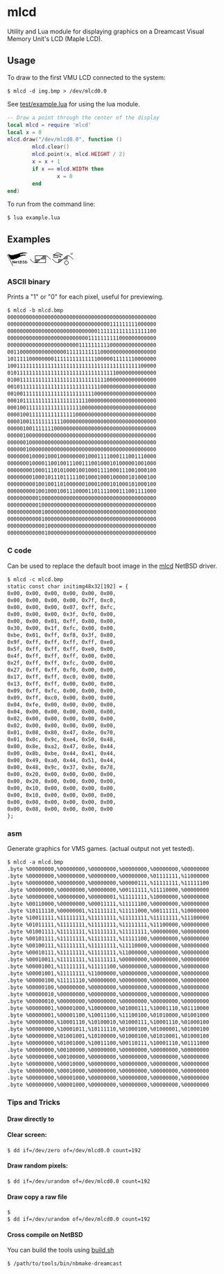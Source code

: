# mlcd
Utility and Lua module for displaying graphics on a Dreamcast Visual Memory Unit's LCD (Maple LCD).

## Usage

To draw to the first VMU LCD connected to the system:
```
$ mlcd -d img.bmp > /dev/mlcd0.0
```

See [test/example.lua](test/example.lua) for using the lua module.

```lua
-- Draw a point through the center of the display
local mlcd = require 'mlcd'
local x = 0
mlcd.draw("/dev/mlcd0.0", function ()
        mlcd.clear()
        mlcd.point(x, mlcd.HEIGHT / 2)
        x = x + 1
        if x == mlcd.WIDTH then
                x = 0
        end
end)
```

To run from the command line:
```
$ lua example.lua
```

## Examples

![MLCD](test/mlcd.bmp)
![MLCD](test/example.gif)
![MLCD](test/example.bmp)

### ASCII binary 
Prints a "1" or "0" for each pixel, useful for previewing.

```
$ mlcd -b mlcd.bmp
000000000000000000000000000000000000000000000000
000000000000000000000000000000000111111111000000
000000000000000000000000000001111111111111111100
000000000000000000000000001111111111000000000000
000000000000000000000001111111111000000000000000
001100000000000000011111111111000000000000000000
101111100000000111111111111110000011111110000000
100111111111111111111111111111111111111111100000
010111111111111111111111111111111110000000000000
010011111111111111111111111111110000000000000000
001011111111111111111111111111000000000000000000
001001111111111111111111111100000000000000000000
000101111111111111111111110000000000000000000000
000100111111111111111111000000000000000000000000
000010011111111111111100000000000000000000000000
000010011111111111000000000000000000000000000000
000001001111111000000000000000000000000000000000
000001000000000000000000000000000000000000000000
000000100000000000000000000000000000000000000000
000000100000000000000000000000000000000000000000
000000010000100010000000010001111000111001110000
000000010000110010011100111001000101000001001000
000000001000111010100010010001111000111001000100
000000001000101110111110010001000100000101000100
000000000100100110100000010001000101000101000100
000000000100100010011100001101111000111001111000
000000000010000000000000000000000000000000000000
000000000010000000000000000000000000000000000000
000000000001000000000000000000000000000000000000
000000000001000000000000000000000000000000000000
000000000000100000000000000000000000000000000000
000000000000100000000000000000000000000000000000
```

### C code
Can be used to replace the default boot image in the [mlcd](https://nxr.netbsd.org/xref/src/sys/arch/dreamcast/dev/maple/mlcd.c#190) NetBSD driver.

```
$ mlcd -c mlcd.bmp
static const char initimg48x32[192] = {
0x00, 0x00, 0x00, 0x00, 0x00, 0x00,
0x00, 0x00, 0x00, 0x00, 0x7f, 0xc0,
0x00, 0x00, 0x00, 0x07, 0xff, 0xfc,
0x00, 0x00, 0x00, 0x3f, 0xf0, 0x00,
0x00, 0x00, 0x01, 0xff, 0x80, 0x00,
0x30, 0x00, 0x1f, 0xfc, 0x00, 0x00,
0xbe, 0x01, 0xff, 0xf8, 0x3f, 0x80,
0x9f, 0xff, 0xff, 0xff, 0xff, 0xe0,
0x5f, 0xff, 0xff, 0xff, 0xe0, 0x00,
0x4f, 0xff, 0xff, 0xff, 0x00, 0x00,
0x2f, 0xff, 0xff, 0xfc, 0x00, 0x00,
0x27, 0xff, 0xff, 0xf0, 0x00, 0x00,
0x17, 0xff, 0xff, 0xc0, 0x00, 0x00,
0x13, 0xff, 0xff, 0x00, 0x00, 0x00,
0x09, 0xff, 0xfc, 0x00, 0x00, 0x00,
0x09, 0xff, 0xc0, 0x00, 0x00, 0x00,
0x04, 0xfe, 0x00, 0x00, 0x00, 0x00,
0x04, 0x00, 0x00, 0x00, 0x00, 0x00,
0x02, 0x00, 0x00, 0x00, 0x00, 0x00,
0x02, 0x00, 0x00, 0x00, 0x00, 0x00,
0x01, 0x08, 0x80, 0x47, 0x8e, 0x70,
0x01, 0x0c, 0x9c, 0xe4, 0x50, 0x48,
0x00, 0x8e, 0xa2, 0x47, 0x8e, 0x44,
0x00, 0x8b, 0xbe, 0x44, 0x41, 0x44,
0x00, 0x49, 0xa0, 0x44, 0x51, 0x44,
0x00, 0x48, 0x9c, 0x37, 0x8e, 0x78,
0x00, 0x20, 0x00, 0x00, 0x00, 0x00,
0x00, 0x20, 0x00, 0x00, 0x00, 0x00,
0x00, 0x10, 0x00, 0x00, 0x00, 0x00,
0x00, 0x10, 0x00, 0x00, 0x00, 0x00,
0x00, 0x08, 0x00, 0x00, 0x00, 0x00,
0x00, 0x08, 0x00, 0x00, 0x00, 0x00
};
```

### asm
Generate graphics for VMS games. (actual output not yet tested).

```
$ mlcd -a mlcd.bmp
.byte %00000000,%00000000,%00000000,%00000000,%00000000,%00000000
.byte %00000000,%00000000,%00000000,%00000000,%01111111,%11000000
.byte %00000000,%00000000,%00000000,%00000111,%11111111,%11111100
.byte %00000000,%00000000,%00000000,%00111111,%11110000,%00000000
.byte %00000000,%00000000,%00000001,%11111111,%10000000,%00000000
.byte %00110000,%00000000,%00011111,%11111100,%00000000,%00000000
.byte %10111110,%00000001,%11111111,%11111000,%00111111,%10000000
.byte %10011111,%11111111,%11111111,%11111111,%11111111,%11100000
.byte %01011111,%11111111,%11111111,%11111111,%11100000,%00000000
.byte %01001111,%11111111,%11111111,%11111111,%00000000,%00000000
.byte %00101111,%11111111,%11111111,%11111100,%00000000,%00000000
.byte %00100111,%11111111,%11111111,%11110000,%00000000,%00000000
.byte %00010111,%11111111,%11111111,%11000000,%00000000,%00000000
.byte %00010011,%11111111,%11111111,%00000000,%00000000,%00000000
.byte %00001001,%11111111,%11111100,%00000000,%00000000,%00000000
.byte %00001001,%11111111,%11000000,%00000000,%00000000,%00000000
.byte %00000100,%11111110,%00000000,%00000000,%00000000,%00000000
.byte %00000100,%00000000,%00000000,%00000000,%00000000,%00000000
.byte %00000010,%00000000,%00000000,%00000000,%00000000,%00000000
.byte %00000010,%00000000,%00000000,%00000000,%00000000,%00000000
.byte %00000001,%00001000,%10000000,%01000111,%10001110,%01110000
.byte %00000001,%00001100,%10011100,%11100100,%01010000,%01001000
.byte %00000000,%10001110,%10100010,%01000111,%10001110,%01000100
.byte %00000000,%10001011,%10111110,%01000100,%01000001,%01000100
.byte %00000000,%01001001,%10100000,%01000100,%01010001,%01000100
.byte %00000000,%01001000,%10011100,%00110111,%10001110,%01111000
.byte %00000000,%00100000,%00000000,%00000000,%00000000,%00000000
.byte %00000000,%00100000,%00000000,%00000000,%00000000,%00000000
.byte %00000000,%00010000,%00000000,%00000000,%00000000,%00000000
.byte %00000000,%00010000,%00000000,%00000000,%00000000,%00000000
.byte %00000000,%00001000,%00000000,%00000000,%00000000,%00000000
.byte %00000000,%00001000,%00000000,%00000000,%00000000,%00000000
```

### Tips and Tricks

#### Draw directly to 

#### Clear screen:
```
$ dd if=/dev/zero of=/dev/mlcd0.0 count=192
```

#### Draw random pixels:
```
$ dd if=/dev/urandom of=/dev/mlcd0.0 count=192
```

#### Draw copy a raw file
```
$ 
$ dd if=/dev/urandom of=/dev/mlcd0.0 count=192
```

#### Cross compile on NetBSD
You can build the tools using [build.sh](https://www.netbsd.org/docs/guide/en/chap-build.html#chap-build-tools)
```
$ /path/to/tools/bin/nbmake-dreamcast 
```

